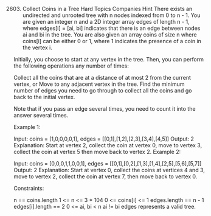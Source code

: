 2603. Collect Coins in a Tree
Hard
Topics
Companies
Hint
There exists an undirected and unrooted tree with n nodes indexed from 0 to n - 1. You are given an integer n and a 2D integer array edges of length n - 1, where edges[i] = [ai, bi] indicates that there is an edge between nodes ai and bi in the tree. You are also given an array coins of size n where coins[i] can be either 0 or 1, where 1 indicates the presence of a coin in the vertex i.

Initially, you choose to start at any vertex in the tree. Then, you can perform the following operations any number of times: 

Collect all the coins that are at a distance of at most 2 from the current vertex, or
Move to any adjacent vertex in the tree.
Find the minimum number of edges you need to go through to collect all the coins and go back to the initial vertex.

Note that if you pass an edge several times, you need to count it into the answer several times.

 

Example 1:


Input: coins = [1,0,0,0,0,1], edges = [[0,1],[1,2],[2,3],[3,4],[4,5]]
Output: 2
Explanation: Start at vertex 2, collect the coin at vertex 0, move to vertex 3, collect the coin at vertex 5 then move back to vertex 2.
Example 2:


Input: coins = [0,0,0,1,1,0,0,1], edges = [[0,1],[0,2],[1,3],[1,4],[2,5],[5,6],[5,7]]
Output: 2
Explanation: Start at vertex 0, collect the coins at vertices 4 and 3, move to vertex 2,  collect the coin at vertex 7, then move back to vertex 0.
 

Constraints:

n == coins.length
1 <= n <= 3 * 104
0 <= coins[i] <= 1
edges.length == n - 1
edges[i].length == 2
0 <= ai, bi < n
ai != bi
edges represents a valid tree.